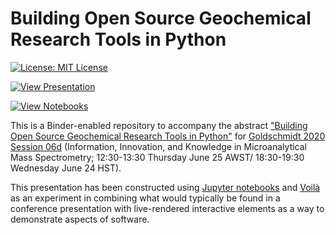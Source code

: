 # Building Open Source Geochemical Research Tools in Python

<a href="https://github.com/morganjwilliams/gs2020-python4geochem/blob/master/LICENSE" >
<img src="https://img.shields.io/badge/License-MIT-blue.svg" alt="License: MIT License">
</a>

[![View Presentation](https://mybinder.org/badge_logo.svg)](
https://mybinder.org/v2/gh/morganjwilliams/gs2020-python4geochem/develop?urlpath=/voila/render/00_overview.ipynb
)

[![View Notebooks](https://mybinder.org/badge_logo.svg)](
https://mybinder.org/v2/gh/morganjwilliams/gs2020-python4geochem/develop?filepath=./00_overview.ipynb
)

This is a Binder-enabled repository to accompany the abstract ["Building Open Source
Geochemical Research Tools in Python"](
https://goldschmidt.info/2020/abstracts/abstractView?id=2020003661)
for [Goldschmidt 2020 Session 06d](
https://goldschmidt.info/2020/program/programViewThemes#period_472_4728_12337)
(Information, Innovation, and Knowledge in Microanalytical Mass Spectrometry;
12:30-13:30 Thursday June 25 AWST/ 18:30-19:30 Wednesday June 24 HST).

This presentation has been constructed using
<a href="https://jupyter.org">Jupyter notebooks</a> and
<a href="https://voila.readthedocs.io">Voilà</a> as an experiment in combining what
would typically be found in a conference presentation with live-rendered interactive
elements as a way to demonstrate aspects of software.
